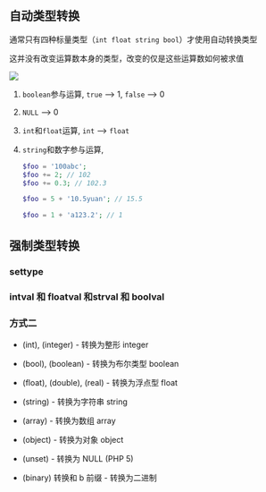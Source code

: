 ## 自动类型转换

通常只有四种标量类型（`int float string bool`）才使用自动转换类型

这并没有改变运算数本身的类型，改变的仅是这些运算数如何被求值

![](https://ws1.sinaimg.cn/large/006tNbRwly1fyb6oiriqmj30k207igmw.jpg)

1. `boolean`参与运算, `true` --> 1, `false` --> 0

2. `NULL`  -->  0

3. `int`和`float`运算,  `int`  -->  `float`

4. `string`和数字参与运算,   

   ```php
   $foo = '100abc';
   $foo += 2; // 102
   $foo += 0.3; // 102.3
   
   $foo = 5 + '10.5yuan'; // 15.5
   
   $foo = 1 + 'a123.2'; // 1 
   
   ```


## 强制类型转换

### settype

### intval 和 floatval 和strval 和 boolval




### 方式二

- (int), (integer) - 转换为整形 integer

- (bool), (boolean) - 转换为布尔类型 boolean

- (float), (double), (real) - 转换为浮点型 float

- (string) - 转换为字符串 string

- (array) - 转换为数组 array

- (object) - 转换为对象 object

- (unset) - 转换为 NULL (PHP 5)

- (binary) 转换和 b 前缀 - 转换为二进制

